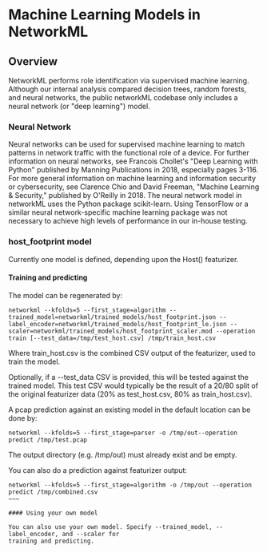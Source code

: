 # Machine Learning Models in NetworkML

## Overview

NetworkML performs role identification via supervised machine learning. Although our
internal analysis compared decision trees, random forests, and neural networks, the public
networkML codebase only includes a neural network (or "deep learning") model.

### Neural Network
Neural networks can be used for supervised machine learning to match patterns in network
traffic with the functional role of a device. For further information on neural networks,
see Francois Chollet's "Deep Learning with Python" published by Manning
Publications in 2018, especially pages 3-116. For more general information on machine
learning and information security or cybersecurity, see Clarence
Chio and David Freeman, "Machine Learning & Security," published by O'Reilly
in 2018. The neural network model in networkML uses the Python package scikit-learn. Using
TensorFlow or a similar neural network-specific machine learning package was not necessary
to achieve high levels of performance in our in-house testing.

### host_footprint model

Currently one model is defined, depending upon the Host() featurizer.

#### Training and predicting

The model can be regenerated by:

~~~~
networkml --kfolds=5 --first_stage=algorithm --trained_model=networkml/trained_models/host_footprint.json --label_encoder=networkml/trained_models/host_footprint_le.json --scaler=networkml/trained_models/host_footprint_scaler.mod --operation train [--test_data=/tmp/test_host.csv] /tmp/train_host.csv
~~~~

Where train_host.csv is the combined CSV output of the featurizer, used to train the model.

Optionally, if a --test_data CSV is provided, this will be tested against the trained model.
This test CSV would typically be the result of a 20/80 split of the original featurizer data
(20% as test_host.csv, 80% as train_host.csv).


A pcap prediction against an existing model in the default location can be done by:

~~~~
networkml --kfolds=5 --first_stage=parser -o /tmp/out--operation predict /tmp/test.pcap
~~~~

The output directory (e.g. /tmp/out) must already exist and be empty.

You can also do a prediction against featurizer output:

~~~~
networkml --kfolds=5 --first_stage=algorithm -o /tmp/out --operation predict /tmp/combined.csv
~~~

#### Using your own model

You can also use your own model. Specify --trained_model, --label_encoder, and --scaler for
training and predicting.
